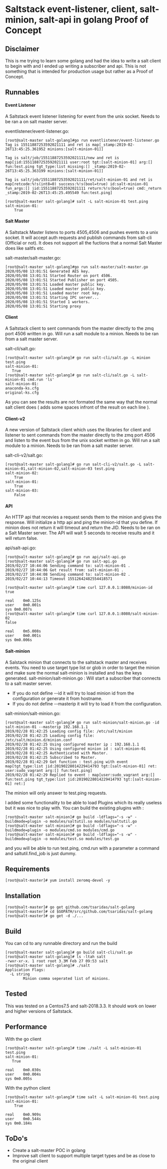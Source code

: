 # Saltstack event-listener, client, salt-minion, salt-api in golang Proof of Concept

## Disclaimer
This is me trying to learn some golang and had the idea to write a salt client to begin with and I ended up writing a subscriber and api. This is not something that is intended for production usage but rather as a Proof of Concept. 

## Runnables
#### Event Listener
A Saltstack event listener listening for event from the unix socket. Needs to be ran a on salt master server.

eventlistener/event-listener.go:
```
[root@salt-master salt-golang]#go run eventlistener/event-listener.go
Tag is 15511887253592021111 and ret is map[_stamp:2019-02-26T13:45:25.361952 minions:[salt-minion-01]]

Tag is salt/job/15511887253592021111/new and ret is map[jid:15511887253592021111 user:root tgt:[salt-minion-01] arg:[] fun:test.ping tgt_type:list missing:[] _stamp:2019-02-26T13:45:25.363199 minions:[salt-minion-01]]

Tag is salt/job/15511887253592021111/ret/salt-minion-01 and ret is map[retcode:%!s(int8=0) success:%!s(bool=true) id:salt-minion-01 fun_args:[] jid:15511887253592021111 return:%!s(bool=true) cmd:_return _stamp:2019-02-26T13:45:25.495549 fun:test.ping]
```
```
[root@salt-master salt-golang]# salt -L salt-minion-01 test.ping
salt-minion-01:
    True
```

#### Salt Master
A Saltstack Master listens to ports 4505,4506 and pushes events to a unix socket. It will accept auth requests and publish commands from salt-cli (Official or not). It does not support all the fuctions that a normal Salt Master does like saltfs etc.

salt-master/salt-master.go:
```
[root@salt-master salt-golang]#go run salt-master/salt-master.go
2020/05/08 13:01:51 Generated AES key.
2020/05/08 13:01:51 Started Router on port 4506.
2020/05/08 13:01:51 Started Publisher on port 4505.
2020/05/08 13:01:51 Loaded master public key.
2020/05/08 13:01:51 Loaded master public key.
2020/05/08 13:01:51 Loaded master root key.
2020/05/08 13:01:51 Starting IPC server...
2020/05/08 13:01:51 Started 1 workers.
2020/05/08 13:01:51 Starting proxy
```

#### Client
A Saltstack client to sent commands from the master directly to the zmq port 4506 written in go. Will run a salt module to a minion. Needs to be ran from a salt master server.

salt-cli/salt.go: 
```
[root@salt-master salt-golang]# go run salt-cli/salt.go -L minion test.ping
salt-minion-01:
   True
[root@salt-master salt-golang]# go run salt-cli/salt.go -L salt-minion-01 cmd.run 'ls'
salt-minion-01:
anaconda-ks.cfg
original-ks.cfg
```
As you can see the results are not formated the same way that the normal salt client does ( adds some spaces infront of the result on each line ).

#### Client-v2
A new version of Saltstack client which uses the libraries for client and listener to sent commands from the master directly to the zmq port 4506 and listen to the event bus from the unix socket written in go. Will run a salt module to a minion. Needs to be ran from a salt master server.

salt-cli-v2/salt.go: 
```
[root@salt-master salt-golang]# go run salt-cli-v2/salt.go -L salt-minion-01,salt-minion-02,salt-minion-03 test.ping
salt-minion-02:
    True
salt-minion-01:
    True
salt-minion-03:
    False
```

#### API
An HTTP api that recevies a request sends them to the minion and gives the response. Will initialize a http api and ping the minion-id that you define. If minion does not return it will timeout and return the JID. Needs to be ran on a Salt Master server. The API will wait 5 seconds to receive results and it will return false.

api/salt-api.go: 
```
[root@salt-master salt-golang]# go run api/salt-api.go
[root@salt-master salt-golang]# go run salt-api.go
2019/02/27 10:44:06 Sending command to: salt-minion-01 .
2019/02/27 10:44:06 Got result from: salt-minion-01 .
2019/02/27 10:44:08 Sending command to: salt-minion-02 .
2019/02/27 10:44:13 Timeout 15512642482554418571
```
```
[root@salt-master salt-golang]# time curl 127.0.0.1:8080/minion-id
true

real	0m0.125s
user	0m0.001s
sys	0m0.007s
[root@salt-master salt-golang]# time curl 127.0.0.1:8080/salt-minion-02
false

real	0m5.008s
user	0m0.001s
sys	0m0.006s
```

#### Salt-minion
A Salstack minion that connects to the saltstack master and receives events. You need to use target type list or glob in order to target the minion and make sure the normal salt-minion is installed and has the keys generated. 
salt-minion/salt-minion.go : Will start a subscriber that connects to a salt master server. 

- If you do not define --id it will try to load minion id from the configuration or generate it from hostname.
- If you do not define --masterip it will try to load it from the configuration.

salt-minion/salt-minion.go:
```
[root@salt-master salt-golang]# go run salt-minion/salt-minion.go -id salt-minion-01 --masterip 192.168.1.1
2019/02/28 01:42:25 Loading config file: /etc/salt/minion
2019/02/28 01:42:25 Loading config file: /etc/salt/minion.d/minion.conf
2019/02/28 01:42:25 Using configured master ip : 192.168.1.1
2019/02/28 01:42:25 Using configured minion id : salt-minion-01
2019/02/28 01:42:25 Authenticated with Master.
2019/02/28 01:42:25 Subscribed to Master.
2019/02/28 01:42:29 Got function : test.ping with event map[tgt_type:list jid:20190228014229414793 tgt:[salt-minion-01] ret: user:sudo_vagrant arg:[] fun:test.ping]
2019/02/28 01:42:29 Replied to event : map[user:sudo_vagrant arg:[] fun:test.ping tgt_type:list jid:20190228014229414793 tgt:[salt-minion-01] ret:]
```
The minion will only answer to test.ping requests.

I added some functionality to be able to load Plugins which its really useless but it was nice to play with. You can build the existing plugins with :

```
[root@salt-master salt-minion]# go build -ldflags="-s -w" -buildmode=plugin -o modules/saltutil.so modules/saltutil.go 
[root@salt-master salt-minion]# go build -ldflags="-s -w" -buildmode=plugin -o modules/cmd.so modules/cmd.go 
[root@salt-master salt-minion]# go build -ldflags="-s -w" -buildmode=plugin -o modules/test.so modules/test.go 
```
and you will be able to run test.ping, cmd.run with a parameter a command and saltutil.find_job is just dummy.
 

## Requirements
```
[root@salt-master]# yum install zeromq-devel -y
```

## Installation
```
[root@salt-master]# go get github.com/tsaridas/salt-golang
[root@salt-master]# cd $GOPATH/src/github.com/tsaridas/salt-golang
[root@salt-master]# go get -d ./...
```

## Build
You can cd to any runnable directory and run the build
```
[root@salt-master salt-golang]# go build salt-cli/salt.go
[root@salt-master salt-golang]# ls -ltah salt
-rwxr-xr-x. 1 root root 3.3M Feb 27 09:53 salt
[root@salt-master salt-golang]# ./salt
Application Flags:
  -L string
    	Minion comma seperated list of minions.
```

## Tested
This was tested on a Centos7.5 and salt-2018.3.3. It should work on lower and higher versions of Saltstack.

## Performance
With the go client
```
[root@salt-master salt-golang]# time ./salt -L salt-minion-01 test.ping
salt-minion-01:
   True

real	0m0.030s
user	0m0.004s
sys	0m0.005s
```
With the python client
```
[root@salt-master salt-golang]# time salt -L salt-minion-01 test.ping
salt-minion-01:
    True

real	0m0.909s
user	0m0.544s
sys	0m0.184s
```
## ToDo's
- Create a salt-master POC in golang
- Improve salt client to support multiple target types and be as close to the original client
